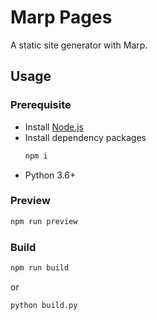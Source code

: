 # Marp Pages

A static site generator with Marp.

## Usage

### Prerequisite

- Install [Node.js](https://nodejs.org/)
- Install dependency packages
    ```bash
    npm i
    ```
- Python 3.6+

### Preview

```bash
npm run preview
```

### Build

```bash
npm run build
```

or

```bash
python build.py
```
